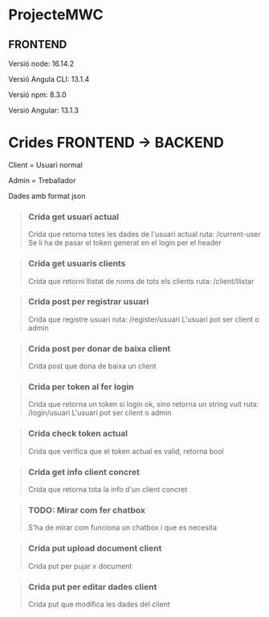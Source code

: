 # ProjecteMWC

## FRONTEND

Versió node: 16.14.2

Versió Angula CLI: 13.1.4

Versió npm: 8.3.0

Versió Angular: 13.1.3

# Crides FRONTEND -> BACKEND

Client = Usuari normal

Admin = Treballador

Dades amb format json



> ### Crida get usuari actual
> Crida que retorna totes les dades de l'usuari actual
ruta: /current-user
Se li ha de pasar el token generat en el login per el header

> ### Crida get usuaris clients
> Crida que retorni llistat de noms de tots els clients
ruta: /client/llistar

> ### Crida post per registrar usuari
> Crida que registre usuari
ruta: /register/usuari
L'usuari pot ser client o admin

> ### Crida post per donar de baixa client
> Crida post que dona de baixa un client


> ### Crida per token al fer login
> Crida que retorna un token si login ok, sino retorna un string vuit
ruta: /login/usuari
L'usuari pot ser client o admin

> ### Crida check token actual
> Crida que verifica que el token actual es valid, retorna bool


> ### Crida get info client concret
> Crida que retorna tota la info d'un client concret


> ### TODO: Mirar com fer chatbox
> S'ha de mirar com funciona un chatbox i que es necesita


> ### Crida put upload document client
> Crida put per pujar x document


> ### Crida put per editar dades client
> Crida put que modifica les dades del client
